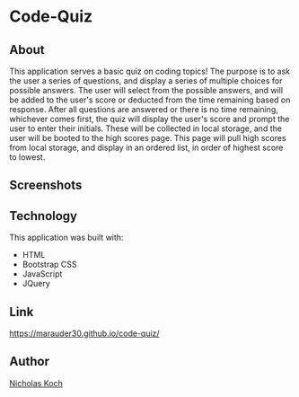 # Code-Quiz

## About

This application serves a basic quiz on coding topics! The purpose is to ask the user a series of questions, and display a series of multiple choices for possible answers. The user will select from the possible answers, and will be added to the user's score or deducted from the time remaining based on response. After all questions are answered or there is no time remaining, whichever comes first, the quiz will display the user's score and prompt the user to enter their initials. These will be collected in local storage, and the user will be booted to the high scores page. This page will pull high scores from local storage, and display in an ordered list, in order of highest score to lowest.

## Screenshots

## Technology

This application was built with:

- HTML
- Bootstrap CSS
- JavaScript
- JQuery

## Link

https://marauder30.github.io/code-quiz/

## Author

[Nicholas Koch](https://marauder30.github.io/)